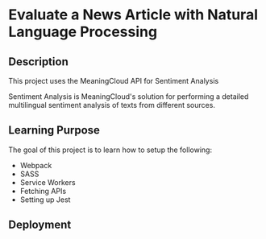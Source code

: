 # Evaluate a News Article with Natural Language Processing

## Description

This project uses the MeaningCloud API for Sentiment Analysis

Sentiment Analysis is MeaningCloud's solution for performing a detailed multilingual sentiment analysis of texts from different sources.

## Learning Purpose

The goal of this project is to learn how to setup the following:

* Webpack
* SASS
* Service Workers
* Fetching APIs
* Setting up Jest

## Deployment

